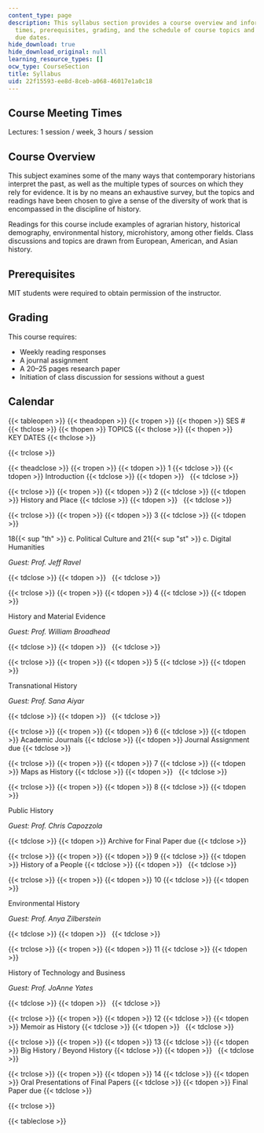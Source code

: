 ```yaml
---
content_type: page
description: This syllabus section provides a course overview and information on meeting
  times, prerequisites, grading, and the schedule of course topics and assignment
  due dates.
hide_download: true
hide_download_original: null
learning_resource_types: []
ocw_type: CourseSection
title: Syllabus
uid: 22f15593-ee8d-8ceb-a068-46017e1a0c18
---
```


Course Meeting Times
--------------------

Lectures: 1 session / week, 3 hours / session

Course Overview
---------------

This subject examines some of the many ways that contemporary historians interpret the past, as well as the multiple types of sources on which they rely for evidence. It is by no means an exhaustive survey, but the topics and readings have been chosen to give a sense of the diversity of work that is encompassed in the discipline of history.

Readings for this course include examples of agrarian history, historical demography, environmental history, microhistory, among other fields. Class discussions and topics are drawn from European, American, and Asian history.

Prerequisites
-------------

MIT students were required to obtain permission of the instructor.

Grading
-------

This course requires:

*   Weekly reading responses
*   A journal assignment
*   A 20–25 pages research paper
*   Initiation of class discussion for sessions without a guest

Calendar
--------

{{< tableopen >}}
{{< theadopen >}}
{{< tropen >}}
{{< thopen >}}
SES #
{{< thclose >}}
{{< thopen >}}
TOPICS
{{< thclose >}}
{{< thopen >}}
KEY DATES
{{< thclose >}}

{{< trclose >}}

{{< theadclose >}}
{{< tropen >}}
{{< tdopen >}}
1
{{< tdclose >}}
{{< tdopen >}}
Introduction
{{< tdclose >}}
{{< tdopen >}}
 
{{< tdclose >}}

{{< trclose >}}
{{< tropen >}}
{{< tdopen >}}
2
{{< tdclose >}}
{{< tdopen >}}
History and Place
{{< tdclose >}}
{{< tdopen >}}
 
{{< tdclose >}}

{{< trclose >}}
{{< tropen >}}
{{< tdopen >}}
3
{{< tdclose >}}
{{< tdopen >}}


18{{< sup "th" >}} c. Political Culture and 21{{< sup "st" >}} c. Digital Humanities

_Guest: Prof. Jeff Ravel_


{{< tdclose >}}
{{< tdopen >}}
 
{{< tdclose >}}

{{< trclose >}}
{{< tropen >}}
{{< tdopen >}}
4
{{< tdclose >}}
{{< tdopen >}}


History and Material Evidence

_Guest: Prof. William Broadhead_


{{< tdclose >}}
{{< tdopen >}}
 
{{< tdclose >}}

{{< trclose >}}
{{< tropen >}}
{{< tdopen >}}
5
{{< tdclose >}}
{{< tdopen >}}


Transnational History

_Guest: Prof. Sana Aiyar_


{{< tdclose >}}
{{< tdopen >}}
 
{{< tdclose >}}

{{< trclose >}}
{{< tropen >}}
{{< tdopen >}}
6
{{< tdclose >}}
{{< tdopen >}}
Academic Journals
{{< tdclose >}}
{{< tdopen >}}
Journal Assignment due
{{< tdclose >}}

{{< trclose >}}
{{< tropen >}}
{{< tdopen >}}
7
{{< tdclose >}}
{{< tdopen >}}
Maps as History
{{< tdclose >}}
{{< tdopen >}}
 
{{< tdclose >}}

{{< trclose >}}
{{< tropen >}}
{{< tdopen >}}
8
{{< tdclose >}}
{{< tdopen >}}


Public History

_Guest: Prof. Chris Capozzola_


{{< tdclose >}}
{{< tdopen >}}
Archive for Final Paper due
{{< tdclose >}}

{{< trclose >}}
{{< tropen >}}
{{< tdopen >}}
9
{{< tdclose >}}
{{< tdopen >}}
History of a People
{{< tdclose >}}
{{< tdopen >}}
 
{{< tdclose >}}

{{< trclose >}}
{{< tropen >}}
{{< tdopen >}}
10
{{< tdclose >}}
{{< tdopen >}}


Environmental History

_Guest: Prof. Anya Zilberstein_


{{< tdclose >}}
{{< tdopen >}}
 
{{< tdclose >}}

{{< trclose >}}
{{< tropen >}}
{{< tdopen >}}
11
{{< tdclose >}}
{{< tdopen >}}


History of Technology and Business

_Guest: Prof. JoAnne Yates_


{{< tdclose >}}
{{< tdopen >}}
 
{{< tdclose >}}

{{< trclose >}}
{{< tropen >}}
{{< tdopen >}}
12
{{< tdclose >}}
{{< tdopen >}}
Memoir as History
{{< tdclose >}}
{{< tdopen >}}
 
{{< tdclose >}}

{{< trclose >}}
{{< tropen >}}
{{< tdopen >}}
13
{{< tdclose >}}
{{< tdopen >}}
Big History / Beyond History
{{< tdclose >}}
{{< tdopen >}}
 
{{< tdclose >}}

{{< trclose >}}
{{< tropen >}}
{{< tdopen >}}
14
{{< tdclose >}}
{{< tdopen >}}
Oral Presentations of Final Papers
{{< tdclose >}}
{{< tdopen >}}
Final Paper due
{{< tdclose >}}

{{< trclose >}}

{{< tableclose >}}